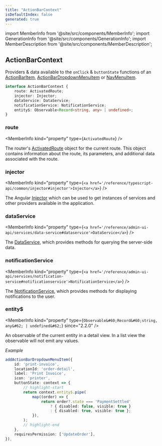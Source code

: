 ```yaml
---
title: "ActionBarContext"
isDefaultIndex: false
generated: true
---
```

<!-- This file was generated from the Vendure source. Do not modify. Instead, re-run the "docs:build" script -->
import MemberInfo from '@site/src/components/MemberInfo';
import GenerationInfo from '@site/src/components/GenerationInfo';
import MemberDescription from '@site/src/components/MemberDescription';


## ActionBarContext

<GenerationInfo sourceFile="packages/admin-ui/src/lib/core/src/providers/nav-builder/nav-builder-types.ts" sourceLine="90" packageName="@vendure/admin-ui" />

Providers & data available to the `onClick` & `buttonState` functions of an <a href='/reference/admin-ui-api/action-bar/action-bar-item#actionbaritem'>ActionBarItem</a>,
<a href='/reference/admin-ui-api/action-bar/action-bar-dropdown-menu-item#actionbardropdownmenuitem'>ActionBarDropdownMenuItem</a> or <a href='/reference/admin-ui-api/nav-menu/nav-menu-item#navmenuitem'>NavMenuItem</a>.

```ts title="Signature"
interface ActionBarContext {
    route: ActivatedRoute;
    injector: Injector;
    dataService: DataService;
    notificationService: NotificationService;
    entity$: Observable<Record<string, any> | undefined>;
}
```

<div className="members-wrapper">

### route

<MemberInfo kind="property" type={`ActivatedRoute`}   />

The router's [ActivatedRoute](https://angular.dev/guide/routing/router-reference#activated-route) object for
the current route. This object contains information about the route, its parameters, and additional data
associated with the route.
### injector

<MemberInfo kind="property" type={`<a href='/reference/typescript-api/common/injector#injector'>Injector</a>`}   />

The Angular [Injector](https://angular.dev/api/core/Injector) which can be used to get instances
of services and other providers available in the application.
### dataService

<MemberInfo kind="property" type={`<a href='/reference/admin-ui-api/services/data-service#dataservice'>DataService</a>`}   />

The [DataService](/reference/admin-ui-api/services/data-service), which provides methods for querying the
server-side data.
### notificationService

<MemberInfo kind="property" type={`<a href='/reference/admin-ui-api/services/notification-service#notificationservice'>NotificationService</a>`}   />

The [NotificationService](/reference/admin-ui-api/services/notification-service), which provides methods for
displaying notifications to the user.
### entity$

<MemberInfo kind="property" type={`Observable&#60;Record&#60;string, any&#62; | undefined&#62;`}  since="2.2.0"  />

An observable of the current entity in a detail view. In a list view the observable will not emit any values.

*Example*

```ts
addActionBarDropdownMenuItem({
    id: 'print-invoice',
    locationId: 'order-detail',
    label: 'Print Invoice',
    icon: 'printer',
    buttonState: context => {
        // highlight-start
        return context.entity$.pipe(
            map((order) => {
                return order?.state === 'PaymentSettled'
                    ? { disabled: false, visible: true }
                    : { disabled: true, visible: true };
            }),
        );
        // highlight-end
    },
    requiresPermission: ['UpdateOrder'],
}),
```


</div>
